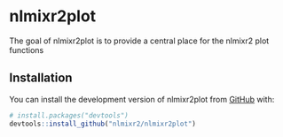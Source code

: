 
# nlmixr2plot

<!-- badges: start -->
<!-- badges: end -->

The goal of nlmixr2plot is to provide a central place for the nlmixr2 plot functions

## Installation

You can install the development version of nlmixr2plot from [GitHub](https://github.com/) with:

``` r
# install.packages("devtools")
devtools::install_github("nlmixr2/nlmixr2plot")
```

